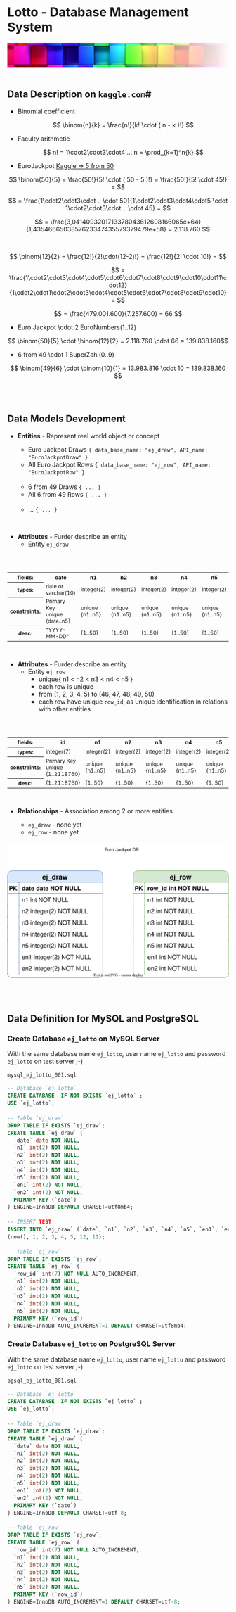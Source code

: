 # Lotto - Database Management System
![Logo egosanto.de](assets/images/documentation/logo.png)
<br><br>
## Data Description on `kaggle.com`#

- Binomial coefficient

    $$ \binom{n}{k} = \frac{n!}{k! \cdot ( n - k )!}  $$ 



- Faculty arithmetic

    $$ n! = 1\cdot2\cdot3\cdot4 ... n = \prod_{k=1}^n{k} $$



- EuroJackpot [Kaggle => 5 from 50](https://www.kaggle.com/code/tonisun/5from50)

$$ \binom{50}{5} = \frac{50!}{5! \cdot ( 50 - 5 )!} = \frac{50!}{5! \cdot 45!} = $$ 

$$ = \frac{1\cdot2\cdot3\cdot .. \cdot 50}{1\cdot2\cdot3\cdot4\cdot5  \cdot  1\cdot2\cdot3\cdot .. \cdot 45} = $$

$$ = \frac{3,0414093201713378043612608166065e+64}{1,4354666503857623347435579379479e+58} = 2.118.760 $$

<br>

$$ \binom{12}{2} = \frac{12!}{2!\cdot(12-2)!} = \frac{12!}{2! \cdot 10!} = $$

$$ = \frac{1\cdot2\cdot3\cdot4\cdot5\cdot6\cdot7\cdot8\cdot9\cdot10\cdot11\cdot12}{1\cdot2\cdot1\cdot2\cdot3\cdot4\cdot5\cdot6\cdot7\cdot8\cdot9\cdot10} = $$

$$ = \frac{479.001.600}{7.257.600} = 66 $$

- Euro Jackpot \cdot 2 EuroNumbers(1..12)

$$ \binom{50}{5} \cdot \binom{12}{2} = 2.118.760 \cdot 66 = 139.838.160$$

- 6 from 49 \cdot 1 SuperZahl(0..9)  

$$ \binom{49}{6} \cdot \binom{10}{1} = 13.983.816  \cdot  10 = 139.838.160 $$

<br><br>
## Data Models Development

- **Entities** - Represent real world object or concept
  - Euro Jackpot Draws ```{ data_base_name: "ej_draw", API_name: "EuroJackpotDraw" }```
  - All Euro Jackpot Rows ```{ data_base_name: "ej_row", API_name: "EuroJackpotRow" }```
  <br>

  - 6 from 49 Draws ```{ ... }```
  - All 6 from 49 Rows ```{ ... }```
  <br>
  
  - ... ```{ ... }```

<br>



- **Attributes** - Furder describe an entity
  - Entity ```ej_draw```

<style>
    table {
        font-size: 12px;
    }
</style>

<table >
    <header>
        <tr>
            <th>fields: </th><th>date</th><th>n1</th><th>n2</th><th>n3</th><th>n4</th><th>n5</th><th>en1</th><th>en2</th>
        </tr>
    </header>
    <body>
         <tr>
            <th>types: </th><td>date or <br>varchar(10)</td><td>integer(2)</td><td>integer(2)</td><td>integer(2)</td><td>integer(2)</td><td>integer(2)</td><td>integer(2)</td><td>integer(2)</td>
        </tr>
        <tr>
            <th>constraints: </th><td>Primary Key<br> unique <br>{date..n5}</td><td>unique {n1..n5}</td><td>unique {n1..n5}</td><td>unique {n1..n5}</td><td>unique {n1..n5}</td><td>unique {n1..n5}</td><td>unique {en1, en2}</td><td>unique {en1, en2}</td>
        </tr>
        <tr>
            <th>desc: </th><td>"YYYY-MM-DD"</td><td>{1..50}</td><td>{1..50}</td><td>{1..50}</td><td>{1..50}</td><td>{1..50}</td><td>{1..12}</td><td>{1..12}</td>
        </tr>
    </body>
</table>

<br>

- **Attributes** - Furder describe an entity
  - Entity ```ej_row```
    - unique{ n1 < n2 < n3 < n4 < n5 }
    - each row is unique
    - from (1, 2, 3, 4, 5) to (46, 47, 48, 49, 50)
    - each row have unique `row_id`, as unique identification in relations with other entities


<style>
    table {
        font-size: 12px;
    }
</style>

<table >
    <header>
        <tr>
            <th>fields: </th><th>id</th><th>n1</th><th>n2</th><th>n3</th><th>n4</th><th>n5</th>
        </tr>
    </header>
    <body>
         <tr>
            <th>types: </th><td>integer(7)</td><td>integer(2)</td><td>integer(2)</td><td>integer(2)</td><td>integer(2)</td><td>integer(2)</td>
        </tr>
        <tr>
            <th>constraints: </th><td>Primary Key<br> unique <br>{1..2118760}</td><td>unique {n1..n5}</td><td>unique {n1..n5}</td><td>unique {n1..n5}</td><td>unique {n1..n5}</td><td>unique {n1..n5}</td>
        </tr>
        <tr>
            <th>desc: </th><td>{1..2118760}</td><td>{1..50}</td><td>{1..50}</td><td>{1..50}</td><td>{1..50}</td><td>{1..50}</td>
        </tr>
    </body>
</table>

<br>

- **Relationships** - Association among 2 or more entities

  - ```ej_draw``` - none yet
  - ```ej_row``` - none yet

![Euro Jackpot DB](assets/images/documentation/er-diagram.drawio.svg)

<br><br>
## Data Definition for MySQL and PostgreSQL

### Create Database `ej_lotto` on MySQL Server

With the same database name `ej_lotto`, user name `ej_lotto` and password `ej_lotto` on test server ;-)

```shell 
mysql_ej_lotto_001.sql
```

```SQL
-- Database `ej_lotto`
CREATE DATABASE  IF NOT EXISTS `ej_lotto` ;
USE `ej_lotto`;

-- Table `ej_draw`
DROP TABLE IF EXISTS `ej_draw`;
CREATE TABLE `ej_draw` (
  `date` date NOT NULL,
  `n1` int(2) NOT NULL,
  `n2` int(2) NOT NULL,
  `n3` int(2) NOT NULL,
  `n4` int(2) NOT NULL,
  `n5` int(2) NOT NULL,
  `en1` int(2) NOT NULL,
  `en2` int(2) NOT NULL,
  PRIMARY KEY (`date`)
) ENGINE=InnoDB DEFAULT CHARSET=utf8mb4;

-- INSERT TEST
INSERT INTO `ej_draw` (`date`, `n1`, `n2`, `n3`, `n4`, `n5`, `en1`, `en2` VALUES 
(now(), 1, 2, 3, 4, 5, 12, 11);

-- Table `ej_row`
DROP TABLE IF EXISTS `ej_row`;
CREATE TABLE `ej_row` (
  `row_id` int(7) NOT NULL AUTO_INCREMENT,
  `n1` int(2) NOT NULL,
  `n2` int(2) NOT NULL,
  `n3` int(2) NOT NULL,
  `n4` int(2) NOT NULL,
  `n5` int(2) NOT NULL,
  PRIMARY KEY (`row_id`)
) ENGINE=InnoDB AUTO_INCREMENT=1 DEFAULT CHARSET=utf8mb4;
```


### Create Database `ej_lotto` on PostgreSQL Server

With the same database name `ej_lotto`, user name `ej_lotto` and password `ej_lotto` on test server ;-)

```BASH
pgsql_ej_lotto_001.sql
```

```SQL
-- Database `ej_lotto`
CREATE DATABASE  IF NOT EXISTS `ej_lotto` ;
USE `ej_lotto`;

-- Table `ej_draw`
DROP TABLE IF EXISTS `ej_draw`;
CREATE TABLE `ej_draw` (
  `date` date NOT NULL,
  `n1` int(2) NOT NULL,
  `n2` int(2) NOT NULL,
  `n3` int(2) NOT NULL,
  `n4` int(2) NOT NULL,
  `n5` int(2) NOT NULL,
  `en1` int(2) NOT NULL,
  `en2` int(2) NOT NULL,
  PRIMARY KEY (`date`)
) ENGINE=InnoDB DEFAULT CHARSET=utf-8;

-- Table `ej_row`
DROP TABLE IF EXISTS `ej_row`;
CREATE TABLE `ej_row` (
  `row_id` int(7) NOT NULL AUTO_INCREMENT,
  `n1` int(2) NOT NULL,
  `n2` int(2) NOT NULL,
  `n3` int(2) NOT NULL,
  `n4` int(2) NOT NULL,
  `n5` int(2) NOT NULL,
  PRIMARY KEY (`row_id`)
) ENGINE=InnoDB AUTO_INCREMENT=1 DEFAULT CHARSET=utf-8;
```